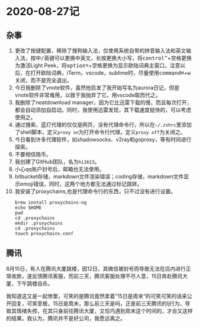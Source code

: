 # 2020-08-27记

## 杂事

1. 更改了按键配置，移除了搜狗输入法，仅使用系统自带的拼音输入法和英文输入法，按<kbd>中/英</kbd>键可以更换中英文，长按更换大小写，将<kbd>control^</kbd>+<kbd>空格</kbd>更换为激活Light Peek，将<kbd>option⌥</kbd>+<kbd>空格</kbd>更换为显示欧陆词典主窗口，注意以后，在打开欧陆词典，iTerm，vscode，sublime时，尽量使用<kbd>command⌘</kbd>+<kbd>w</kbd>关闭，而不是完全退出。
2. 今日我删除了vnote软件，虽然他启发了我开始写名为aurora日记，但是vnote软件非常难用，以致于我抛弃了它。用vscode取而代之。
3. 我删除了neatdownload manager，因为它比迅雷下载的慢，而且每次打开，都会自动添加自启动。同时，我使用迅雷发现，其下载速度挺快的，可以考虑使用之。
4. 通过搜索，蓝灯代理的仅仅是网页，没有代理命令行，所以在`~/.zshrc`里添加了shell脚本，定义`proxy on`为打开命令行代理，定义`proxy off`为关闭之。
5. 今日看到许多代理软件，如shadowsocks、v2ray和goproxy，等有时间进行探索。
6. 不要相信隐币。
7. 我创建了GitHub团队，名为`hi1613`。
8. 小心qq账户封号后，邮箱也无法使用。
9. bitbucket存储，markdown文件渲染错误；coding存储，markdown文件显示emoji错误，同时，这两个地方都无法通过标记跳转。
10. 我安装了proxychains,也是代理命令行的东西，只不过没有进行设置。
    ```
    brew install proxychains-ng
    echo $HOME
    pwd
    cd .proxychains
    mkdir .proxychains
    cd .proxychains
    touch proxychains.conf
    ```

## 腾讯

8月15日，有人在腾讯大厦跳楼，因12日，其微信被封号而导致无法在店内进行正常收款，遂反馈腾讯客服，而前三天，腾讯客服处理不尽人意，15日奔赴腾讯大厦，下午跳楼自杀。

我知道这又是一起惨案，可笑的是腾讯竟然拿着”15日是周末“的可笑可笑的话来公开回复，可笑至极，15日是周末，那么前三天是吗，正是前三天腾讯的lj行为，导致其情绪失控，在其只身前往腾讯大厦，又恰巧遇到周末这个时间的，才会又这样的结果。我认为，腾讯并不是好公司，我愿远离之。
